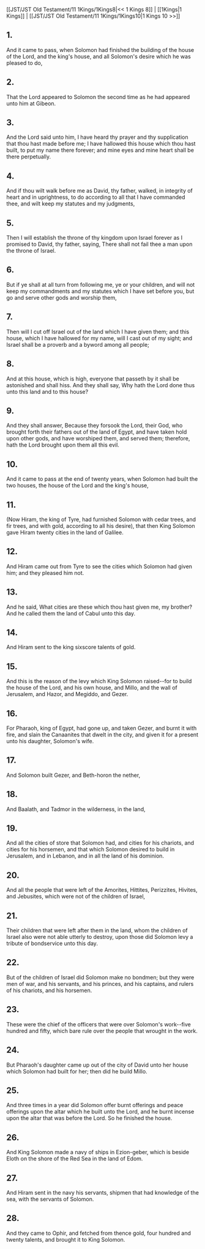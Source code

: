 [[JST/JST Old Testament/11 1Kings/1Kings8|<< 1 Kings 8]] | [[1Kings|1 Kings]] | [[JST/JST Old Testament/11 1Kings/1Kings10|1 Kings 10 >>]]
## 1.
And it came to pass, when Solomon had finished the building of the house of the Lord, and the king\'s house, and all Solomon\'s desire which he was pleased to do,
## 2.
That the Lord appeared to Solomon the second time as he had appeared unto him at Gibeon.
## 3.
And the Lord said unto him, I have heard thy prayer and thy supplication that thou hast made before me; I have hallowed this house which thou hast built, to put my name there forever; and mine eyes and mine heart shall be there perpetually.
## 4.
And if thou wilt walk before me as David, thy father, walked, in integrity of heart and in uprightness, to do according to all that I have commanded thee, and wilt keep my statutes and my judgments,
## 5.
Then I will establish the throne of thy kingdom upon Israel forever as I promised to David, thy father, saying, There shall not fail thee a man upon the throne of Israel.
## 6.
But if ye shall at all turn from following me, ye or your children, and will not keep my commandments and my statutes which I have set before you, but go and serve other gods and worship them,
## 7.
Then will I cut off Israel out of the land which I have given them; and this house, which I have hallowed for my name, will I cast out of my sight; and Israel shall be a proverb and a byword among all people;
## 8.
And at this house, which is high, everyone that passeth by it shall be astonished and shall hiss. And they shall say, Why hath the Lord done thus unto this land and to this house?
## 9.
And they shall answer, Because they forsook the Lord, their God, who brought forth their fathers out of the land of Egypt, and have taken hold upon other gods, and have worshiped them, and served them; therefore, hath the Lord brought upon them all this evil.
## 10.
And it came to pass at the end of twenty years, when Solomon had built the two houses, the house of the Lord and the king\'s house,
## 11.
(Now Hiram, the king of Tyre, had furnished Solomon with cedar trees, and fir trees, and with gold, according to all his desire), that then King Solomon gave Hiram twenty cities in the land of Galilee.
## 12.
And Hiram came out from Tyre to see the cities which Solomon had given him; and they pleased him not.
## 13.
And he said, What cities are these which thou hast given me, my brother? And he called them the land of Cabul unto this day.
## 14.
And Hiram sent to the king sixscore talents of gold.
## 15.
And this is the reason of the levy which King Solomon raised\--for to build the house of the Lord, and his own house, and Millo, and the wall of Jerusalem, and Hazor, and Megiddo, and Gezer.
## 16.
For Pharaoh, king of Egypt, had gone up, and taken Gezer, and burnt it with fire, and slain the Canaanites that dwelt in the city, and given it for a present unto his daughter, Solomon\'s wife.
## 17.
And Solomon built Gezer, and Beth-horon the nether,
## 18.
And Baalath, and Tadmor in the wilderness, in the land,
## 19.
And all the cities of store that Solomon had, and cities for his chariots, and cities for his horsemen, and that which Solomon desired to build in Jerusalem, and in Lebanon, and in all the land of his dominion.
## 20.
And all the people that were left of the Amorites, Hittites, Perizzites, Hivites, and Jebusites, which were not of the children of Israel,
## 21.
Their children that were left after them in the land, whom the children of Israel also were not able utterly to destroy, upon those did Solomon levy a tribute of bondservice unto this day.
## 22.
But of the children of Israel did Solomon make no bondmen; but they were men of war, and his servants, and his princes, and his captains, and rulers of his chariots, and his horsemen.
## 23.
These were the chief of the officers that were over Solomon\'s work\--five hundred and fifty, which bare rule over the people that wrought in the work.
## 24.
But Pharaoh\'s daughter came up out of the city of David unto her house which Solomon had built for her; then did he build Millo.
## 25.
And three times in a year did Solomon offer burnt offerings and peace offerings upon the altar which he built unto the Lord, and he burnt incense upon the altar that was before the Lord. So he finished the house.
## 26.
And King Solomon made a navy of ships in Ezion-geber, which is beside Eloth on the shore of the Red Sea in the land of Edom.
## 27.
And Hiram sent in the navy his servants, shipmen that had knowledge of the sea, with the servants of Solomon.
## 28.
And they came to Ophir, and fetched from thence gold, four hundred and twenty talents, and brought it to King Solomon.

